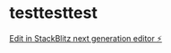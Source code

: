 # testtesttest

[Edit in StackBlitz next generation editor ⚡️](https://stackblitz.com/~/github.com/ArthurPhyto/testtesttest)